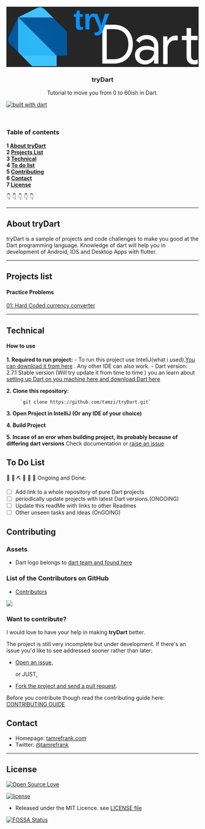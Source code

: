 
<p align="center">
<a href="https://github.com/tamzi/tryDart">
   <img src="data:image/svg+xml;base64,PD94bWwgdmVyc2lvbj0iMS4wIiBlbmNvZGluZz0iVVRGLTgiIHN0YW5kYWxvbmU9Im5vIj8+Cjwh%0D%0ARE9DVFlQRSBzdmcgUFVCTElDICItLy9XM0MvL0RURCBTVkcgMS4xLy9FTiIgImh0dHA6Ly93d3cu%0D%0AdzMub3JnL0dyYXBoaWNzL1NWRy8xLjEvRFREL3N2ZzExLmR0ZCI+Cjxzdmcgd2lkdGg9IjEwMCUi%0D%0AIGhlaWdodD0iMTAwJSIgdmlld0JveD0iMCAwIDQ0MyAxMzkiIHZlcnNpb249IjEuMSIgeG1sbnM9%0D%0AImh0dHA6Ly93d3cudzMub3JnLzIwMDAvc3ZnIiB4bWxuczp4bGluaz0iaHR0cDovL3d3dy53My5v%0D%0AcmcvMTk5OS94bGluayIgeG1sOnNwYWNlPSJwcmVzZXJ2ZSIgeG1sbnM6c2VyaWY9Imh0dHA6Ly93%0D%0Ad3cuc2VyaWYuY29tLyIgc3R5bGU9ImZpbGwtcnVsZTpldmVub2RkO2NsaXAtcnVsZTpldmVub2Rk%0D%0AO3N0cm9rZS1saW5lam9pbjpyb3VuZDtzdHJva2UtbWl0ZXJsaW1pdDoxLjQxNDIxOyI+CiAgICA8%0D%0AZyB0cmFuc2Zvcm09Im1hdHJpeCgxLjAwMTA0LDAsMCwwLjg1NDc3MiwtMi41OTk2OSw2LjYzNjUp%0D%0AIj4KICAgICAgICA8cmVjdCB4PSItMi40NDEiIHk9Ii0xMy4wMTEiIHdpZHRoPSI0NTAuODE2IiBo%0D%0AZWlnaHQ9IjE3MS4yMzIiIHN0eWxlPSJmaWxsOnJnYigzOCwzOCwzOCk7Ii8+CiAgICA8L2c+CiAg%0D%0AICA8Zz4KICAgICAgICA8ZyB0cmFuc2Zvcm09Im1hdHJpeCgwLjk1NjQ1OSwwLDAsMC45ODMxNjYs%0D%0AMjEuMTgwMywyMC43NTYyKSI+CiAgICAgICAgICAgIDxwYXRoIGQ9Ik0yMDkuMDQsMjEuMTVMMjM2%0D%0ALjU5LDIxLjE1QzI0NS45NCwyMS4xNSAyNTQuMSwyMy4wOCAyNjEuMDgsMjYuOTVDMjY4LjA1LDMw%0D%0ALjgyIDI3My40MSwzNi4yIDI3Ny4xNSw0My4wOEMyODAuODksNDkuOTcgMjgyLjc2LDU3Ljg3IDI4%0D%0AMi43Niw2Ni44QzI4Mi43Niw3NS43MyAyODAuODksODMuNjMgMjc3LjE1LDkwLjUyQzI3My40MSw5%0D%0ANy40MSAyNjguMDUsMTAyLjc4IDI2MS4wOCwxMDYuNjVDMjU0LjExLDExMC41MiAyNDUuOTUsMTEy%0D%0ALjQ1IDIzNi41OSwxMTIuNDVMMjA5LjA0LDExMi40NUwyMDkuMDQsMjEuMTVaTTIzNi41OSwxMDIu%0D%0AMTRDMjQ3LjM5LDEwMi4xNCAyNTUuOTUsOTkuMDQgMjYyLjI5LDkyLjgzQzI2OC42Miw4Ni42MiAy%0D%0ANzEuNzksNzcuOTUgMjcxLjc5LDY2LjgxQzI3MS43OSw1NS42NyAyNjguNjIsNDcgMjYyLjI5LDQw%0D%0ALjc5QzI1NS45NiwzNC41OCAyNDcuMzksMzEuNDggMjM2LjU5LDMxLjQ4TDIxOS43NiwzMS40OEwy%0D%0AMTkuNzYsMTAyLjEzTDIzNi41OSwxMDIuMTNMMjM2LjU5LDEwMi4xNFoiIHN0eWxlPSJmaWxsOndo%0D%0AaXRlO2ZpbGwtcnVsZTpub256ZXJvOyIvPgogICAgICAgIDwvZz4KICAgICAgICA8ZyB0cmFuc2Zv%0D%0Acm09Im1hdHJpeCgwLjk1NjQ1OSwwLDAsMC45ODMxNjYsMjEuMTgwMywyMC43NTYyKSI+CiAgICAg%0D%0AICAgICAgIDxwYXRoIGQ9Ik0yOTkuNDYsMTExLjdDMjk1LjcyLDEwOS44MyAyOTIuODMsMTA3LjI2%0D%0AIDI5MC43OSwxMDMuOThDMjg4Ljc1LDEwMC43MSAyODcuNzMsOTYuOTkgMjg3LjczLDkyLjgyQzI4%0D%0ANy43Myw4NS45MyAyOTAuMzIsODAuNTYgMjk1LjUxLDc2LjY5QzMwMC42OSw3Mi44MiAzMDcuMjQs%0D%0ANzAuODkgMzE1LjE1LDcwLjg5QzMxOS4wNiw3MC44OSAzMjIuNjksNzEuMzIgMzI2LjA1LDcyLjE3%0D%0AQzMyOS40MSw3My4wMiAzMzEuOTgsNzQgMzMzLjc3LDc1LjFMMzMzLjc3LDcxLjE1QzMzMy43Nyw2%0D%0ANi4zIDMzMi4wNyw2Mi40MSAzMjguNjcsNTkuNDhDMzI1LjI3LDU2LjU1IDMyMC45Nyw1NS4wOCAz%0D%0AMTUuNzksNTUuMDhDMzEyLjEzLDU1LjA4IDMwOC43OCw1NS44NyAzMDUuNzEsNTcuNDRDMzAyLjY1%0D%0ALDU5LjAxIDMwMC4yMyw2MS4yIDI5OC40NCw2NC4wMUwyOTAuMjgsNTcuODlDMjkyLjgzLDUzLjk4%0D%0AIDI5Ni4zNCw1MC45MiAzMDAuOCw0OC43MUMzMDUuMjYsNDYuNSAzMTAuMjIsNDUuMzkgMzE1LjY2%0D%0ALDQ1LjM5QzMyNC41LDQ1LjM5IDMzMS40NSw0Ny43MSAzMzYuNTEsNTIuMzRDMzQxLjU3LDU2Ljk4%0D%0AIDM0NC4xLDYzLjI5IDM0NC4xLDcxLjI4TDM0NC4xLDExMi40N0wzMzMuNzYsMTEyLjQ3TDMzMy43%0D%0ANiwxMDMuMTZMMzMzLjI1LDEwMy4xNkMzMzEuMzgsMTA2LjMxIDMyOC41NywxMDguOTggMzI0Ljgz%0D%0ALDExMS4xOUMzMjEuMDksMTEzLjQgMzE2Ljg4LDExNC41MSAzMTIuMiwxMTQuNTFDMzA3LjQ1LDEx%0D%0ANC41MSAzMDMuMiwxMTMuNTcgMjk5LjQ2LDExMS43Wk0zMjMuNDMsMTAyLjE0QzMyNi41NywxMDAu%0D%0AMjcgMzI5LjA4LDk3Ljc2IDMzMC45NSw5NC42MkMzMzIuODIsOTEuNDggMzMzLjc2LDg4LjAzIDMz%0D%0AMy43Niw4NC4yOUMzMzEuNzIsODIuOTMgMzI5LjIxLDgxLjgyIDMyNi4yNCw4MC45N0MzMjMuMjYs%0D%0AODAuMTIgMzIwLjEyLDc5LjY5IDMxNi44LDc5LjY5QzMxMC44NSw3OS42OSAzMDYuMzYsODAuOTIg%0D%0AMzAzLjM1LDgzLjM5QzMwMC4zMyw4NS44NiAyOTguODIsODkuMDUgMjk4LjgyLDkyLjk1QzI5OC44%0D%0AMiw5Ni41MiAzMDAuMTgsOTkuNDEgMzAyLjksMTAxLjYyQzMwNS42MiwxMDMuODMgMzA5LjA2LDEw%0D%0ANC45NCAzMTMuMjMsMTA0Ljk0QzMxNi44OSwxMDQuOTQgMzIwLjI5LDEwNC4wMSAzMjMuNDMsMTAy%0D%0ALjE0WiIgc3R5bGU9ImZpbGw6d2hpdGU7ZmlsbC1ydWxlOm5vbnplcm87Ii8+CiAgICAgICAgPC9n%0D%0APgogICAgICAgIDxnIHRyYW5zZm9ybT0ibWF0cml4KDAuOTU2NDU5LDAsMCwwLjk4MzE2NiwyMS4x%0D%0AODAzLDIwLjc1NjIpIj4KICAgICAgICAgICAgPHBhdGggZD0iTTM1NS41Myw0OC40NUwzNjUuODYs%0D%0ANDguNDVMMzY1Ljg2LDU4Ljc4TDM2Ni4zNyw1OC43OEMzNjcuOSw1NC45NSAzNzAuNDksNTEuOTgg%0D%0AMzc0LjE1LDQ5Ljg1QzM3Ny44LDQ3LjczIDM4MS44LDQ2LjY2IDM4Ni4xNCw0Ni42NkMzODguMDEs%0D%0ANDYuNjYgMzg5LjU4LDQ2Ljc5IDM5MC44Niw0Ny4wNEwzOTAuODYsNTguMTRDMzg5LjQxLDU3Ljgg%0D%0AMzg3LjQ2LDU3LjYzIDM4NC45OSw1Ny42M0MzNzkuNDYsNTcuNjMgMzc0Ljk4LDU5LjQ2IDM3MS41%0D%0ANCw2My4xMUMzNjguMSw2Ni43NyAzNjYuMzcsNzEuNTMgMzY2LjM3LDc3LjM5TDM2Ni4zNywxMTMu%0D%0ANDhMMzU1LjUzLDExMy40OEwzNTUuNTMsNDguNDVaTTQyMi44NSwxMTMuMjFDNDIwLjYsMTEyLjM1%0D%0AIDQxOC43MSwxMTEuMTggNDE3LjE3LDEwOS43QzQxNS40NywxMDguMDYgNDE0LjE5LDEwNi4xNSA0%0D%0AMTMuMzQsMTAzLjk5QzQxMi40OSwxMDEuODMgNDEyLjA2LDk5LjE5IDQxMi4wNiw5Ni4wN0w0MTIu%0D%0AMDYsNTcuMjVMNDAwLjcxLDU3LjI1TDQwMC43MSw0Ny40M0w0MTIuMDYsNDcuNDNMNDEyLjA2LDI5%0D%0ALjA3TDQyMi45LDI5LjA3TDQyMi45LDQ3LjQzTDQzOC43MSw0Ny40M0w0MzguNzEsNTcuMjVMNDIy%0D%0ALjksNTcuMjVMNDIyLjksOTMuNDlDNDIyLjksOTcuMTQgNDIzLjU4LDk5LjgzIDQyNC45NCwxMDEu%0D%0ANTdDNDI2LjU1LDEwMy40OCA0MjguODksMTA0LjQ0IDQzMS45NSwxMDQuNDRDNDM0LjQxLDEwNC40%0D%0ANCA0MzYuOCwxMDMuNzIgNDM5LjA5LDEwMi4yN0w0MzkuMDksMTEyLjg2QzQzNy44MSwxMTMuNDUg%0D%0ANDM2LjUyLDExMy44OCA0MzUuMiwxMTQuMTRDNDMzLjg4LDExNC40IDQzMi4yLDExNC41MiA0MzAu%0D%0AMTYsMTE0LjUyQzQyNy41NSwxMTQuNTEgNDI1LjExLDExNC4wNyA0MjIuODUsMTEzLjIxWiIgc3R5%0D%0AbGU9ImZpbGw6d2hpdGU7ZmlsbC1ydWxlOm5vbnplcm87Ii8+CiAgICAgICAgPC9nPgogICAgICAg%0D%0AIDxnPgogICAgICAgICAgICA8cGF0aCBkPSJNMzEuNjUsMTA5LjVMOC4zOCw4Ni4yM0M1LjYyLDgz%0D%0ALjQgMy45MSw3OS40IDMuOTEsNzUuNDlDMy45MSw3My42OCA0LjkzLDcwLjg1IDUuNyw2OS4yM0wy%0D%0ANy4xOCwyNC40OUwzMS42NSwxMDkuNVoiIHN0eWxlPSJmaWxsOnJnYigxLDg3LDE1NSk7ZmlsbC1y%0D%0AdWxlOm5vbnplcm87Ii8+CiAgICAgICAgICAgIDxwYXRoIGQ9Ik0xMTEuMywyOC45Nkw4OC4wMyw1%0D%0ALjY5Qzg2LDMuNjUgODEuNzcsMS4yMiA3OC4xOSwxLjIyQzc1LjExLDEuMjIgNzIuMDksMS44NCA3%0D%0AMC4xNCwzLjAxTDI3LjE5LDI0LjQ5TDExMS4zLDI4Ljk2WiIgc3R5bGU9ImZpbGw6cmdiKDY0LDE5%0D%0ANiwyNTUpO2ZpbGwtcnVsZTpub256ZXJvOyIvPgogICAgICAgICAgICA8cGF0aCBkPSJNNTkuMzks%0D%0AMTM3LjI0TDExNS43NywxMzcuMjRMMTE1Ljc3LDExMy4wOEw3My43MSw5OS42NUwzNS4yMywxMTMu%0D%0AMDhMNTkuMzksMTM3LjI0WiIgc3R5bGU9ImZpbGw6cmdiKDY0LDE5NiwyNTUpO2ZpbGwtcnVsZTpu%0D%0Ab256ZXJvOyIvPgogICAgICAgICAgICA8cGF0aCBkPSJNMjcuMTgsOTYuOTdDMjcuMTgsMTA0LjE1%0D%0AIDI4LjA4LDEwNS45MSAzMS42NSwxMDkuNUwzNS4yMywxMTMuMDhMMTE1Ljc3LDExMy4wOEw3Ni40%0D%0ALDY4LjM0TDI3LjE4LDI0LjQ5TDI3LjE4LDk2Ljk3WiIgc3R5bGU9ImZpbGw6cmdiKDQxLDE4Miwy%0D%0ANDYpO2ZpbGwtcnVsZTpub256ZXJvOyIvPgogICAgICAgICAgICA8cGF0aCBkPSJNOTguNzcsMjQu%0D%0ANDhMMjcuMTgsMjQuNDhMMTE1Ljc3LDExMy4wN0wxMzkuOTMsMTEzLjA3TDEzOS45Myw1Ny41OUwx%0D%0AMTEuMjksMjguOTVDMTA3LjI3LDI0LjkyIDEwMy43LDI0LjQ4IDk4Ljc3LDI0LjQ4WiIgc3R5bGU9%0D%0AImZpbGw6cmdiKDEsODcsMTU1KTtmaWxsLXJ1bGU6bm9uemVybzsiLz4KICAgICAgICAgICAgPHBh%0D%0AdGggZD0iTTMyLjU1LDExMC4zOUMyOC45NywxMDYuOCAyOC4wOCwxMDMuMjYgMjguMDgsOTYuOTdM%0D%0AMjguMDgsMjUuMzhMMjcuMTksMjQuNDlMMjcuMTksOTYuOTdDMjcuMTgsMTAzLjI2IDI3LjE4LDEw%0D%0ANSAzMi41NSwxMTAuMzlMMzUuMjMsMTEzLjA3TDMyLjU1LDExMC4zOVoiIHN0eWxlPSJmaWxsOndo%0D%0AaXRlO2ZpbGwtb3BhY2l0eTowLjI7ZmlsbC1ydWxlOm5vbnplcm87Ii8+CiAgICAgICAgICAgIDxw%0D%0AYXRoIGQ9Ik0xMzkuMDQsNTYuN0wxMzkuMDQsMTEyLjE4TDExNC44OCwxMTIuMThMMTE1Ljc3LDEx%0D%0AMy4wOEwxMzkuOTMsMTEzLjA4TDEzOS45Myw1Ny41OUwxMzkuMDQsNTYuN1oiIHN0eWxlPSJmaWxs%0D%0AOnJnYigzOCw1MCw1Nik7ZmlsbC1vcGFjaXR5OjAuMjtmaWxsLXJ1bGU6bm9uemVybzsiLz4KICAg%0D%0AICAgICAgICAgPHBhdGggZD0iTTExMS4zLDI4Ljk2QzEwNi44NiwyNC41MiAxMDMuMjMsMjQuNDkg%0D%0AOTcuODgsMjQuNDlMMjcuMTksMjQuNDlMMjguMDgsMjUuMzhMOTcuODgsMjUuMzhDMTAwLjU1LDI1%0D%0ALjM4IDEwNy4yOSwyNC45MyAxMTEuMywyOC45NloiIHN0eWxlPSJmaWxsOndoaXRlO2ZpbGwtb3Bh%0D%0AY2l0eTowLjI7ZmlsbC1ydWxlOm5vbnplcm87Ii8+CiAgICAgICAgICAgIDxwYXRoIGQ9Ik0xMzku%0D%0AMDQsNTYuN0wxMTEuMywyOC45Nkw4OC4wMyw1LjY5Qzg2LDMuNjUgODEuNzcsMS4yMiA3OC4xOSwx%0D%0ALjIyQzc1LjExLDEuMjIgNzIuMDksMS44NCA3MC4xNCwzLjAxTDI3LjE5LDI0LjQ5TDUuNzEsNjku%0D%0AMjNDNC45NCw3MC44NiAzLjkyLDczLjY5IDMuOTIsNzUuNDlDMy45Miw3OS40IDUuNjQsODMuMzkg%0D%0AOC4zOSw4Ni4yM0wyOS44MywxMDcuNTJDMzAuMzQsMTA4LjE1IDMwLjk0LDEwOC43OSAzMS42NSwx%0D%0AMDkuNUw1OS4zOCwxMzcuMjNMMTE1Ljc1LDEzNy4yM0wxMTUuNzUsMTEzLjA3TDEzOS45MSwxMTMu%0D%0AMDdMMTM5LjkxLDExMy4wMUwxMzkuOTEsNTcuNTlMMTM5LjA0LDU2LjdaIiBzdHlsZT0iZmlsbDp1%0D%0AcmwoI19SYWRpYWwxKTtmaWxsLXJ1bGU6bm9uemVybzsiLz4KICAgICAgICA8L2c+CiAgICAgICAg%0D%0APGcgdHJhbnNmb3JtPSJtYXRyaXgoMS4wNTk0LC0wLjAxMTczNzIsMC4wMTE3MzcyLDEuMDU5NCwt%0D%0AOTguNTgwOSwyNS44MjgzKSI+CiAgICAgICAgICAgIDx0ZXh0IHg9IjIzOC45NTRweCIgeT0iMjgu%0D%0AMTk4cHgiIHN0eWxlPSJmb250LWZhbWlseTonQ2FuZHlSb3VuZEJUTkJvbGQnLCAnQ2FuZHkgUm91%0D%0AbmQgQlROJywgc2Fucy1zZXJpZjtmb250LXdlaWdodDo3MDA7Zm9udC1zaXplOjY0cHg7ZmlsbDpy%0D%0AZ2IoNywxNDQsMjQ4KTsiPnRyPHRzcGFuIHg9IjI4MS4zNnB4ICIgeT0iMjguMTk4cHggIj55PC90%0D%0Ac3Bhbj48L3RleHQ+CiAgICAgICAgPC9nPgogICAgPC9nPgogICAgPGRlZnM+CiAgICAgICAgPHJh%0D%0AZGlhbEdyYWRpZW50IGlkPSJfUmFkaWFsMSIgY3g9IjAiIGN5PSIwIiByPSIxIiBncmFkaWVudFVu%0D%0AaXRzPSJ1c2VyU3BhY2VPblVzZSIgZ3JhZGllbnRUcmFuc2Zvcm09Im1hdHJpeCg2OCwwLDAsLTY4%0D%0ALDcxLjkxNSw2OS4yMjcyKSI+PHN0b3Agb2Zmc2V0PSIwIiBzdHlsZT0ic3RvcC1jb2xvcjp3aGl0%0D%0AZTtzdG9wLW9wYWNpdHk6MC4wMiIvPjxzdG9wIG9mZnNldD0iMSIgc3R5bGU9InN0b3AtY29sb3I6%0D%0Ad2hpdGU7c3RvcC1vcGFjaXR5OjAiLz48L3JhZGlhbEdyYWRpZW50PgogICAgPC9kZWZzPgo8L3N2%0D%0AZz4K" alt="tryDart">
   </a>
</p>
  <h3 align="center">tryDart</h3>

  <p align="center">
    Tutorial to move you from 0 to 60ish in Dart. <br>

   [![built with dart](https://img.shields.io/badge/dart-coded%20in%20dart-blue)](#)

</p>

<br>

### Table of contents

**1 [About tryDart](#about-tryDart)**<br>
**2 [Projects List](#projects-list)**<br>
**3 [Technical](#technical)**<br>
**4 [To do list](#to-do-list)**<br>
**5 [Contributing](#contributing)**<br>
**6 [Contact](#contact)**<br>
**7 [License](#License)**<br>

:point_down: :point_down: :point_down: :point_down: :point_down:


<hr>

## About tryDart

tryDart is a sample of projects and code challenges to make you good at the Dart programming language. 
Knowledge of dart will help you in development of Android, IOS and Desktop Apps with flutter.
<hr>

## Projects list
#### Practice Problems

[01: Hard Coded currency converter](https://github.com/tamzi/tryDart/tree/master/CurrencyConverterHardCoded)


<hr>

## Technical

#### How to use

**1. Required to run project:**
        - To run this project use InteliJ(what i used).[You can download it from here](https://www.jetbrains.com/idea/download/) . Any other IDE can also work.
         - Dart version: 2.7.1 Stable version (Will try update it from time to time ) you an learn about [setting up Dart on you machine here and download Dart here](https://dart.dev/get-dart)

**2. Clone this repository:**

         `git clone https://github.com/tamzi/tryDart.git`

**3. Open Project in IntelliJ (Or any IDE of your choice)**

**4. Build Project**

**5. Incase of an eror when building project, its probably because of differing dart versions** Check documentation or [raise an issue](https://github.com/tamzi/tryDart/issues)

## To Do List
 🚧 👷‍ ⛏ 👷 🔧️ 🚧
Ongoing and Done:

- [ ] Add link to a whole repository of pure Dart projects
- [ ] periodically update projects with latest Dart versions.(ONGOING)
- [ ] Update this readMe with links to other Readmes
- [ ] Other unseen tasks  and ideas (OnGOING)

## Contributing
### Assets
* Dart logo belongs to [dart team and found here](https://dart.dev/)

### List of the Contributors on GitHub
* [Contributors](https://github.com/tamzi/tryDart/graphs/contributors)


<a href="https://github.com/tamzi/tryDart/graphs/contributors">
  <img src="https://contributors-img.web.app/image?repo=tamzi/tryDart" />
</a>

### Want to contribute?
I would love to have your help in making  **tryDart** better.

The project is still very incomplete but under development. 
If there's an issue you'd like to see addressed sooner rather than later:

- [Open an issue](https://github.com/tamzi/tryDart/issues),

    or JUST,

- [Fork the project and send a pull request](https://github.com/tamzi/tryDart/pulls).


Before you contribute though read the contributing guide here: [CONTRIBUTING GUIDE](https://github.com/tamzi/tryDart/blob/master/contributing.md)

## Contact

* Homepage: [tamrefrank.com](http://tamrefrank.com/)
* Twitter: [@tamrefrank](https://twitter.com/tamrefrank "tamrefrank")

<hr>

## License

[![Open Source Love](https://badges.frapsoft.com/os/v2/open-source-200x33.png?v=103)](https://github.com/ellerbrock/open-source-badge/)



[![license](https://img.shields.io/github/license/mashape/apistatus.svg?style=for-the-badge)]()
* Released under the MIT Licence. see [LICENSE file](https://github.com/tamzi/tryDart/blob/master/LICENSE)

[![FOSSA Status](https://app.fossa.com/api/projects/git%2Bgithub.com%2Ftamzi%2FtryDart.svg?type=large)](https://app.fossa.com/projects/git%2Bgithub.com%2Ftamzi%2FtryDart?ref=badge_large)
